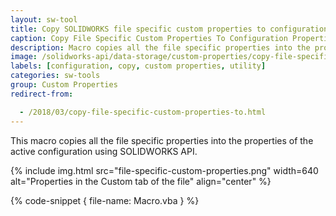 ```yaml
---
layout: sw-tool
title: Copy SOLIDWORKS file specific custom properties to configuration
caption: Copy File Specific Custom Properties To Configuration Properties
description: Macro copies all the file specific properties into the properties of the active configuration
image: /solidworks-api/data-storage/custom-properties/copy-file-specific-to-configuration/file-specific-custom-properties.png
labels: [configuration, copy, custom properties, utility]
categories: sw-tools
group: Custom Properties
redirect-from:

  - /2018/03/copy-file-specific-custom-properties-to.html
---
```

This macro copies all the file specific properties into the properties of the active configuration using SOLIDWORKS API.

{% include img.html src="file-specific-custom-properties.png" width=640 alt="Properties in the Custom tab of the file" align="center" %}

{% code-snippet { file-name: Macro.vba } %}
